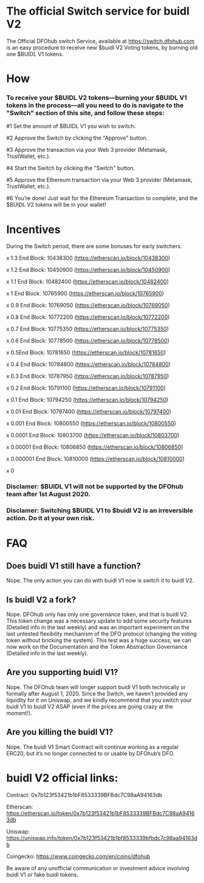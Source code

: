 # The official Switch service for buidl V2
The Official DFOhub switch Service, available at https://switch.dfohub.com is an easy procedure to receive new $buidl V2 Voting tokens, by burning old one $BUIDL V1 tokens.

# How

### To receive your $BUIDL V2 tokens—burning your $BUIDL V1 tokens in the process—all you need to do is navigate to the "Switch" section of this site, and follow these steps:

#1 Set the amount of $BUIDL V1 you wish to switch.

#2 Approve the Switch by clicking the "Approve" button.

#3 Approve the transaction via your Web 3 provider (Metamask, TrustWallet, etc.).

#4 Start the Switch by clicking the "Switch" button.

#5 Approve the Ethereum transaction via your Web 3 provider (Metamask, TrustWallet, etc.).

#6 You’re done! Just wait for the Ethereum Transaction to complete, and the $BUIDL V2 tokens will be in your wallet!

# Incentives
During the Switch period, there are some bonuses for early switchers.

x 1.3 End Block: 10438300 (https://etherscan.io/block/10438300)

x 1.2 End Block: 10450900 (https://etherscan.io/block/10450900)

x 1.1 End Block: 10482400 (https://etherscan.io/block/10482400)

x 1 End Block: 10765900 (https://etherscan.io/block/10765900)

x 0.9 End Block: 10769050 (https://etherscan.io/block/10769050)

x 0.8 End Block: 10772200 (https://etherscan.io/block/10772200)

x 0.7 End Block: 10775350 (https://etherscan.io/block/10775350)

x 0.6 End Block: 10778500 (https://etherscan.io/block/10778500)

x 0.5End Block: 10781650 (https://etherscan.io/block/10781650)

x 0.4 End Block: 10784800 (https://etherscan.io/block/10784800)

x 0.3 End Block: 10787950 (https://etherscan.io/block/10787950)

x 0.2 End Block: 10791100 (https://etherscan.io/block/10791100)

x 0.1 End Block: 10794250 (https://etherscan.io/block/10794250)

x 0.01 End Block: 10797400 (https://etherscan.io/block/10797400)

x 0.001 End Block: 10800550 (https://etherscan.io/block/10800550)

x 0.0001 End Block: 10803700 (https://etherscan.io/block/10803700)

x 0.00001 End Block: 10806850 (https://etherscan.io/block/10806850)

x 0.000001 End Block: 10810000 (https://etherscan.io/block/10810000)

x 0

### Disclamer: $BUIDL V1 will not be supported by the DFOhub team after 1st August 2020.
### Disclamer: Switching $BUIDL V1 to $buidl V2 is an irreversible action. Do it at your own risk.

# FAQ

## Does buidl V1 still have a function? 
Nope. The only action you can do with buidl V1 now is switch it to buidl V2.
## Is buidl V2 a fork? 
Nope. DFOhub only has only one governance token, and that is buidl V2. This token change was a necessary update to add some security features (Detailed info in the last weekly) and was an important experiment on the last untested flexibility mechanism of the DFO protocol (changing the voting token without bricking the system). This test was a huge success; we can now work on the Documentation and the Token Abstraction Governance (Detailed info in the last weekly).
## Are you supporting buidl V1? 
Nope. The DFOhub team will longer support buidl V1 both technically or formally after August 1, 2020. Since the Switch, we haven’t provided any liquidity for it on Uniswap, and we kindly recommend that you switch your buidl V1 to buidl V2 ASAP (even if the prices are going crazy at the moment!).
## Are you killing the buidl V1? 
Nope. The buidl V1 Smart Contract will continue working as a regular ERC20, but it’s no longer connected to or usable by DFOhub’s DFO.

# buidl V2 official links:

Contract: 0x7b123f53421b1bF8533339BFBdc7C98aA94163db

Etherscan: https://etherscan.io/token/0x7b123f53421b1bF8533339BFBdc7C98aA94163db

Uniswap: https://uniswap.info/token/0x7b123f53421b1bf8533339bfbdc7c98aa94163db

Coingecko: https://www.coingecko.com/en/coins/dfohub

Be aware of any unofficial communication or investment advice involving buidl V1 or fake buidl tokens.
